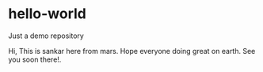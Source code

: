# hello-world
Just a demo repository

Hi, This is sankar here from mars. Hope everyone doing great on earth.
See you soon there!.
